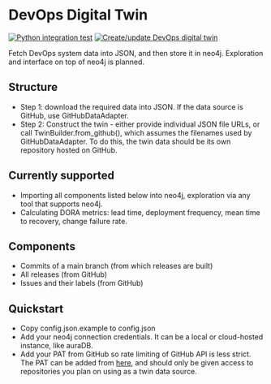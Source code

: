 # DevOps Digital Twin

[![Python integration test](https://github.com/jangruenwaldt/devops-digital-twin/actions/workflows/ci.yaml/badge.svg)](https://github.com/jangruenwaldt/devops-digital-twin/actions/workflows/ci.yaml)
[![Create/update DevOps digital twin](https://github.com/jangruenwaldt/devops-digital-twin/actions/workflows/create_twin.yaml/badge.svg)](https://github.com/jangruenwaldt/devops-digital-twin/actions/workflows/create_twin.yaml)

Fetch DevOps system data into JSON, and then store it in neo4j. Exploration and interface on top of neo4j is planned.

## Structure

- Step 1: download the required data into JSON. If the data source is GitHub, use GitHubDataAdapter.
- Step 2: Construct the twin - either provide individual JSON file URLs, or call TwinBuilder.from_github(), which
  assumes the filenames used by GitHubDataAdapter. To do this, the twin data should be its own repository hosted on
  GitHub.

## Currently supported

- Importing all components listed below into neo4j, exploration via any tool that supports neo4j.
- Calculating DORA metrics: lead time, deployment frequency, mean time to recovery, change failure rate.

## Components

- Commits of a main branch (from which releases are built)
- All releases (from GitHub)
- Issues and their labels (from GitHub)

## Quickstart

- Copy config.json.example to config.json
- Add your neo4j connection credentials. It can be a local or cloud-hosted instance, like auraDB.
- Add your PAT from GitHub so rate limiting of GitHub API is less strict.
  The PAT can be added from [here](https://github.com/settings/tokens), and should only be given access to repositories
  you plan on using as a twin data source.  
